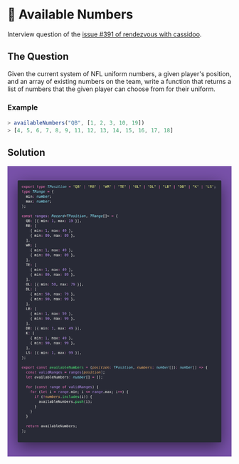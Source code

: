 # 🦅 Available Numbers

Interview question of the [issue #391 of rendezvous with cassidoo](https://buttondown.com/cassidoo/archive/the-world-is-a-museum-of-other-peoples-passion/).

## The Question

Given the current system of NFL uniform numbers, a given player's position,
and an array of existing numbers on the team, write a function that returns a list of numbers that
the given player can choose from for their uniform.

### Example

```js
> availableNumbers("QB", [1, 2, 3, 10, 19])
> [4, 5, 6, 7, 8, 9, 11, 12, 13, 14, 15, 16, 17, 18]
```

## Solution

![Code Polaroid](./code-screenshot.png)
